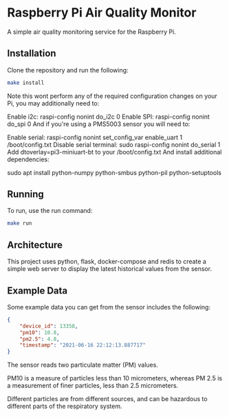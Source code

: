 # Raspberry Pi Air Quality Monitor
A simple air quality monitoring service for the Raspberry Pi.

## Installation
Clone the repository and run the following:
```bash
make install
```

Note this wont perform any of the required configuration changes on your Pi, you may additionally need to:

Enable i2c: raspi-config nonint do_i2c 0
Enable SPI: raspi-config nonint do_spi 0
And if you're using a PMS5003 sensor you will need to:

Enable serial: raspi-config nonint set_config_var enable_uart 1 /boot/config.txt
Disable serial terminal: sudo raspi-config nonint do_serial 1
Add dtoverlay=pi3-miniuart-bt to your /boot/config.txt
And install additional dependencies:

sudo apt install python-numpy python-smbus python-pil python-setuptools
## Running
To run, use the run command:
```bash
make run
```

## Architecture
This project uses python, flask, docker-compose and redis to create a simple web server to display the latest historical values from the sensor.

## Example Data
Some example data you can get from the sensor includes the following:

```json
{
    "device_id": 13358,
    "pm10": 10.8,
    "pm2.5": 4.8,
    "timestamp": "2021-06-16 22:12:13.887717"
}
```

The sensor reads two particulate matter (PM) values.

PM10 is a measure of particles less than 10 micrometers, whereas PM 2.5 is a measurement of finer particles, less than 2.5 micrometers.

Different particles are from different sources, and can be hazardous to different parts of the respiratory system.
